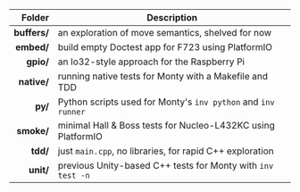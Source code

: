 | Folder | Description |
|-------:|-------------|
| **buffers/** | an exploration of move semantics, shelved for now |
| **embed/** | build empty Doctest app for F723 using PlatformIO |
| **gpio/** | an Io32-style approach for the Raspberry Pi |
| **native/** | running native tests for Monty with a Makefile and TDD |
| **py/** | Python scripts used for Monty's `inv python` and `inv runner` |
| **smoke/** | minimal Hall & Boss tests for Nucleo-L432KC using PlatformIO |
| **tdd/** | just `main.cpp`, no libraries, for rapid C++ exploration |
| **unit/** | previous Unity-based C++ tests for Monty with `inv test -n` |
